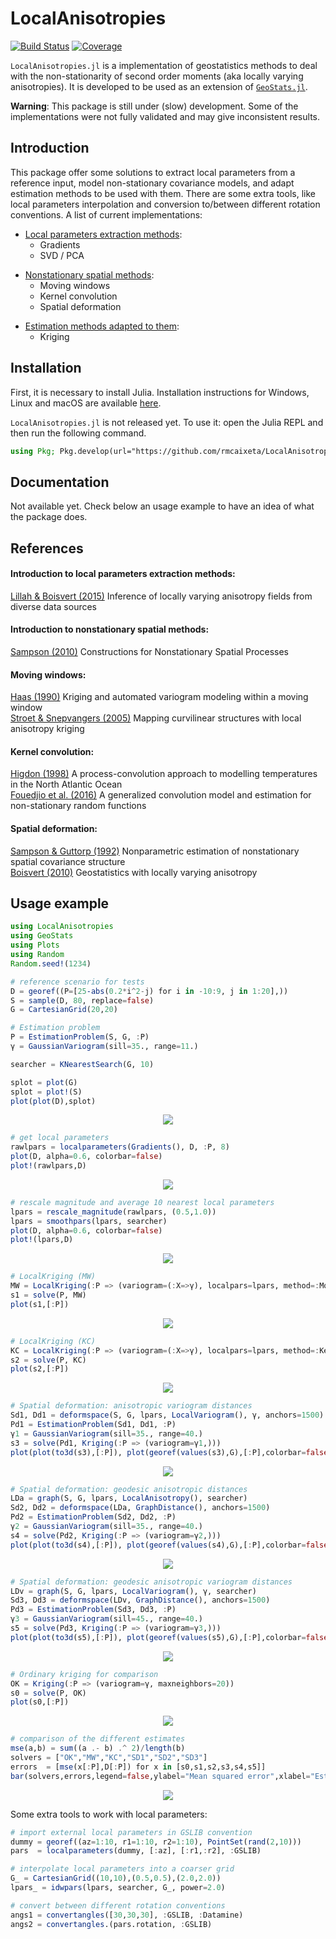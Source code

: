# LocalAnisotropies

[![Build Status][build-img]][build-url] [![Coverage][codecov-img]][codecov-url]

`LocalAnisotropies.jl` is a implementation of geostatistics methods to deal with the non-stationarity of second order moments (aka locally varying anisotropies). It is developed to be used as an extension of [`GeoStats.jl`](https://github.com/JuliaEarth/GeoStats.jl).

**Warning**: This package is still under (slow) development. Some of the implementations were not fully validated and may give inconsistent results.

## Introduction

This package offer some solutions to extract local parameters from a reference input, model non-stationary covariance models, and adapt estimation methods to be used with them. There are some extra tools, like local parameters interpolation and conversion to/between different rotation conventions. A list of current implementations:

- <u>Local parameters extraction methods</u>:
  - Gradients
  - SVD / PCA <p>
- <u>Nonstationary spatial methods</u>:
  - Moving windows
  - Kernel convolution
  - Spatial deformation <p>
- <u>Estimation methods adapted to them</u>:
  - Kriging

## Installation

First, it is necessary to install Julia. Installation instructions for Windows, Linux and macOS are available [here](https://julialang.org/downloads/platform/).

`LocalAnisotropies.jl` is not released yet. To use it: open the Julia REPL and then run the following command.

```julia
using Pkg; Pkg.develop(url="https://github.com/rmcaixeta/LocalAnisotropies.jl"); Pkg.add("GeoStats")
```

## Documentation

Not available yet. Check below an usage example to have an idea of what the package does.

## References

#### Introduction to local parameters extraction methods:
[Lillah & Boisvert (2015)](https://doi.org/10.1016/j.cageo.2015.05.015) Inference of locally varying anisotropy fields from diverse data sources

#### Introduction to nonstationary spatial methods:
[Sampson (2010)](https://doi.org/10.1201/9781420072884-13) Constructions for Nonstationary Spatial Processes

#### Moving windows:
[Haas (1990)](https://doi.org/10.1016/0960-1686(90)90508-K) Kriging and automated variogram modeling within a moving window <br>
[Stroet & Snepvangers (2005)](https://doi.org/10.1007/s11004-005-7310-y) Mapping curvilinear structures with local anisotropy kriging

#### Kernel convolution:
[Higdon (1998)](https://doi.org/10.1023/A:1009666805688) A process-convolution approach to modelling temperatures in the North Atlantic Ocean <br>
[Fouedjio et al. (2016)](https://doi.org/10.1016/j.spasta.2016.01.002) A generalized convolution model and estimation for non-stationary random functions

#### Spatial deformation:
[Sampson & Guttorp (1992)](https://doi.org/10.1080/01621459.1992.10475181) Nonparametric estimation of nonstationary spatial covariance structure <br>
[Boisvert (2010)](https://era.library.ualberta.ca/items/5acca59f-6e97-414d-ad13-34c8f97ce223) Geostatistics with locally varying anisotropy

## Usage example

```julia
using LocalAnisotropies
using GeoStats
using Plots
using Random
Random.seed!(1234)

# reference scenario for tests
D = georef((P=[25-abs(0.2*i^2-j) for i in -10:9, j in 1:20],))
S = sample(D, 80, replace=false)
G = CartesianGrid(20,20)

# Estimation problem
P = EstimationProblem(S, G, :P)
γ = GaussianVariogram(sill=35., range=11.)

searcher = KNearestSearch(G, 10)

splot = plot(G)
splot = plot!(S)
plot(plot(D),splot)
```

<p align="center">
  <img src="imgs/01_input.png">
</p>

```julia
# get local parameters
rawlpars = localparameters(Gradients(), D, :P, 8)
plot(D, alpha=0.6, colorbar=false)
plot!(rawlpars,D)
```

<p align="center">
  <img src="imgs/02_localpars.png">
</p>

```julia
# rescale magnitude and average 10 nearest local parameters
lpars = rescale_magnitude(rawlpars, (0.5,1.0))
lpars = smoothpars(lpars, searcher)
plot(D, alpha=0.6, colorbar=false)
plot!(lpars,D)
```

<p align="center">
  <img src="imgs/03_localpars_smooth.png">
</p>

```julia
# LocalKriging (MW)
MW = LocalKriging(:P => (variogram=(:X=>γ), localpars=lpars, method=:MovingWindows))
s1 = solve(P, MW)
plot(s1,[:P])
```

<p align="center">
  <img src="imgs/04_mw.png">
</p>

```julia
# LocalKriging (KC)
KC = LocalKriging(:P => (variogram=(:X=>γ), localpars=lpars, method=:KernelConvolution))
s2 = solve(P, KC)
plot(s2,[:P])
```

<p align="center">
  <img src="imgs/05_kc.png">
</p>

```julia
# Spatial deformation: anisotropic variogram distances
Sd1, Dd1 = deformspace(S, G, lpars, LocalVariogram(), γ, anchors=1500)
Pd1 = EstimationProblem(Sd1, Dd1, :P)
γ1 = GaussianVariogram(sill=35., range=40.)
s3 = solve(Pd1, Kriging(:P => (variogram=γ1,)))
plot(plot(to3d(s3),[:P]), plot(georef(values(s3),G),[:P],colorbar=false))
```

<p align="center">
  <img src="imgs/06_sd_vd.png">
</p>

```julia
# Spatial deformation: geodesic anisotropic distances
LDa = graph(S, G, lpars, LocalAnisotropy(), searcher)
Sd2, Dd2 = deformspace(LDa, GraphDistance(), anchors=1500)
Pd2 = EstimationProblem(Sd2, Dd2, :P)
γ2 = GaussianVariogram(sill=35., range=40.)
s4 = solve(Pd2, Kriging(:P => (variogram=γ2,)))
plot(plot(to3d(s4),[:P]), plot(georef(values(s4),G),[:P],colorbar=false))
```

<p align="center">
  <img src="imgs/07_sd_gad.png">
</p>

```julia
# Spatial deformation: geodesic anisotropic variogram distances
LDv = graph(S, G, lpars, LocalVariogram(), γ, searcher)
Sd3, Dd3 = deformspace(LDv, GraphDistance(), anchors=1500)
Pd3 = EstimationProblem(Sd3, Dd3, :P)
γ3 = GaussianVariogram(sill=45., range=40.)
s5 = solve(Pd3, Kriging(:P => (variogram=γ3,)))
plot(plot(to3d(s5),[:P]), plot(georef(values(s5),G),[:P],colorbar=false))
```

<p align="center">
  <img src="imgs/08_sd_gvd.png">
</p>

```julia
# Ordinary kriging for comparison
OK = Kriging(:P => (variogram=γ, maxneighbors=20))
s0 = solve(P, OK)
plot(s0,[:P])
```

<p align="center">
  <img src="imgs/09_ok.png">
</p>

```julia
# comparison of the different estimates
mse(a,b) = sum((a .- b) .^ 2)/length(b)
solvers = ["OK","MW","KC","SD1","SD2","SD3"]
errors  = [mse(x[:P],D[:P]) for x in [s0,s1,s2,s3,s4,s5]]
bar(solvers,errors,legend=false,ylabel="Mean squared error",xlabel="Estimation method")
```

<p align="center">
  <img src="imgs/10_comp.png">
</p>

Some extra tools to work with local parameters:

```julia
# import external local parameters in GSLIB convention
dummy = georef((az=1:10, r1=1:10, r2=1:10), PointSet(rand(2,10)))
pars  = localparameters(dummy, [:az], [:r1,:r2], :GSLIB)

# interpolate local parameters into a coarser grid
G_ = CartesianGrid((10,10),(0.5,0.5),(2.0,2.0))
lpars_ = idwpars(lpars, searcher, G_, power=2.0)

# convert between different rotation conventions
angs1 = convertangles([30,30,30], :GSLIB, :Datamine)
angs2 = convertangles.(pars.rotation, :GSLIB)
```


[build-img]: https://img.shields.io/github/workflow/status/rmcaixeta/LocalAnisotropies.jl/CI?style=flat-square
[build-url]: https://github.com/rmcaixeta/LocalAnisotropies.jl/actions

[codecov-img]: https://codecov.io/gh/rmcaixeta/LocalAnisotropies.jl/branch/master/graph/badge.svg
[codecov-url]: https://codecov.io/gh/rmcaixeta/LocalAnisotropies.jl
